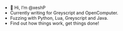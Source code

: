 - 👋 Hi, I’m @xeshP
- Currently writing for Greyscript and OpenComputer.
- Fuzzing with Python, Lua, Greyscript and Java.
- Find out how things work, get things done!

<!---
xeshP/xeshP is a ✨ special ✨ repository because its `README.md` (this file) appears on your GitHub profile.
You can click the Preview link to take a look at your changes.
--->
